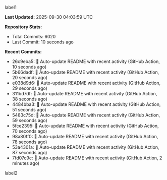 
label1 
<!-- ACTIVITY_START -->
**Last Updated:** 2025-09-30 04:03:59 UTC

**Repository Stats:**
- Total Commits: 6020
- Last Commit: 10 seconds ago

**Recent Commits:**
- 26c9eba5: 🤖 Auto-update README with recent activity (GitHub Action, 10 seconds ago)
- 5b66dadf: 🤖 Auto-update README with recent activity (GitHub Action, 20 seconds ago)
- e038d9d6: 🤖 Auto-update README with recent activity (GitHub Action, 29 seconds ago)
- 311bd7df: 🤖 Auto-update README with recent activity (GitHub Action, 38 seconds ago)
- 4484bba3: 🤖 Auto-update README with recent activity (GitHub Action, 51 seconds ago)
- 5483c75d: 🤖 Auto-update README with recent activity (GitHub Action, 59 seconds ago)
- 5fce2395: 🤖 Auto-update README with recent activity (GitHub Action, 70 seconds ago)
- 98a80ff0: 🤖 Auto-update README with recent activity (GitHub Action, 78 seconds ago)
- 53a4301a: 🤖 Auto-update README with recent activity (GitHub Action, 87 seconds ago)
- 7fd07c9c: 🤖 Auto-update README with recent activity (GitHub Action, 2 minutes ago)
<!-- ACTIVITY_END -->

label2
